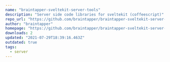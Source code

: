 ```yaml
---
name: "braintapper-sveltekit-server-tools"
description: "Server side code libraries for sveltekit (coffeescript)"
repo_url: "https://github.com/braintapper/braintapper-sveltekit-server-tools"
author: "braintapper"
homepage: "https://github.com/braintapper/braintapper-sveltekit-server-tools#readme"
downloads: 2
updated: "2021-07-29T18:39:16.463Z"
outdated: true
tags: 
  - server
---
```

